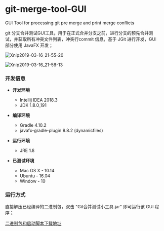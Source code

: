 # git-merge-tool-GUI
GUI Tool for processing git pre merge and print merge conflicts

git 分支合并测试GUI工具，用于在正式合并分支之前，进行分支的预先合并测试，并获取所有冲突文件列表，冲突行commit 信息，基于 JGit 进行开发，GUI 部分使用 JavaFX 开发；

![Xnip2019-03-16_21-55-20](https://ws2.sinaimg.cn/large/006tKfTcgy1g14zmb4celj30s40pyn7s.jpg)

![Xnip2019-03-16_21-58-13](https://ws2.sinaimg.cn/large/006tKfTcgy1g14zmhiix0j30s40pyn71.jpg)

### 开发信息

* **开发环境**
  * Intellij IDEA 2018.3
  * JDK 1.8.0_191
* **编译环境**
  * Gradle 4.10.2
  * javafx-gradle-plugin 8.8.2 (dynamicfiles) 
* **运行环境**
  * JRE 1.8

* **已测试环境**
  * Mac OS X - 10.14
  * Ubuntu - 16.04
  * Window - 10



### 运行方式

直接解压已经编译的二进制包，双击 "Git合并测试小工具.jar" 即可运行该 GUI 程序；

<a href="https://github.com/Al-assad/git-merge-tool-gui/releases">二进制包和启动脚本下载地址</a>


